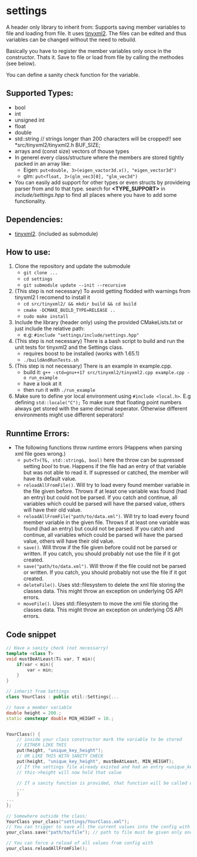 # settings
A header only library to inherit from: Supports saving member variables to file and loading from file. It uses [tinyxml2](https://github.com/leethomason/tinyxml2).
The files can be edited and thus variables can be changed without the need to rebuild.

Basically you have to register the member variables only once in the constructor. Thats it. Save to file or load from file by calling the methodes (see below).

You can define a sanity check function for the variable.

## Supported Types:
 * bool
 * int
 * unsigned int
 * float
 * double
 * std::string // strings longer than 200 characters will be cropped!! see *src/tinyxml2/tinyxml2.h BUF_SIZE;
 * arrays and (const size) vectors of thouse types
 * In generel every class/structure where the members are stored tightly packed in an array like:
     * Eigen: `put<double, 3>(eigen_vactor3d.x(), "eigen_vector3d")`
     * glm:   `put<float, 3>(glm_vec3[0], "glm_vec3d")` 
 * You can easily add support for other types or even structs by provideing parser from and to that type. search for **&lt;TYPE_SUPPORT&gt;** in *include/settings.hpp* to find all places where you have to add some functionality.
 
## Dependencies:
 * [tinyxml2](https://github.com/leethomason/tinyxml2). (included as submodule)
 
## How to use:
 1. Clone the repository and update the submodule
    * `git clone ...`
    * `cd settings`
    * `git submodule update --init --recursive`
 2. (This step is not necessary) To avoid getting flodded with warnings from tinyxml2 I recomend to install it
    * `cd src/tinyxml2/ && mkdir build && cd build`
    * `cmake -DCMAKE_BUILD_TYPE=RELEASE ..`
    * `sudo make install`
 3. Include the library (header only) using the provided CMakeLists.txt or just include the relative path: 
    * e.g: `#include "settings/include/settings.hpp"`
 4. (This step is not necessary) There is a bash script to build and run the unit tests for tinyxml2 and the Settings class.
    * requires boost to be installed (works with 1.65.1)
    * `./buildAndRunTests.sh`
 5. (This step is not necessary) There is an example in example.cpp.
    * build it: `g++ -std=gnu++17 src/tinyxml2/tinyxml2.cpp example.cpp -o run_example`
    * have a look at it
    * then run it with `./run_example`
 6. Make sure to define yor local environment using `#include <local.h>`. E.g defining `std::locale("C");` To make sure that floating point numbers always get stored with the same decimal seperator. Otherwise different environments might use different seperators!
    
  ## Runntime Errors:
 *  The following functions throw runtime errors (Happens when parsing xml file goes wrong.)
    * `put<T>(T&, std::string&, bool)` here the throw can be supressed setting *bool* to true. Happens if the file had an entry of that variable but was not able to read it. If supressed or catched, the member will have its default value.
    * `reloadAllFromFile()`. Will try to load every found member variable in the file given before. Throws if at least one variable was found (had an entry) but could not be parsed. If you catch and continue, all variables which could be parsed will have the parsed value, others will have their old value.
    * `reloadAllFromFile("path/to/data.xml")`. Will try to load every found member variable in the given file. Throws if at least one variable was found (had an entry) but could not be parsed. If you catch and continue, all variables which could be parsed will have the parsed value, others will have their old value.
    * `save()`. Will throw if the file given before could not be parsed or written. If you catch, you should probably not use the file if it got created.
    * `save("path/to/data.xml")`. Will throw if the file could not be parsed or written. If you catch, you should probably not use the file if it got created.
    * `deleteFile()`. Uses std::filesystem to delete the xml file storing the classes data. This might throw an exception on underlying OS API errors.
    * `moveFile()`. Uses std::filesystem to move the xml file storing the classes data. This might throw an exception on underlying OS API errors.

## Code snippet

```cpp
// Have a sanity check (not necessarry)
template <class T>
void mustBeAtLeast(T& var, T min){
	if(var < min){
		var = min;
	}
}

// inherit from Settings
class YourClass : public util::Settings{...

// have a member variable
double height = 200.;
static constexpr double MIN_HEIGHT = 10.;


YourClass() {
	// inside your class constructor mark the variable to be stored
	// EITHER LIKE THIS
	put(height, "unique_key_height");
	// OR LIKE THIS WITH SANITY CHECK
	put(height, "unique_key_height", mustBeAtLeast, MIN_HEIGHT); 
	// If the settings file already existed and had an entry <unique_key_height>...</unique_key_height> 
	// this->height will now hold that value
	
	// If a sanity function is provided, that function will be called on every load from config and every save to config.
	...
	}
...
};
	
// Somewhere outside the class:
YourClass your_class("settings/YourClass.xml");
// You can trigger to save all the current values into the config with
your_class.save("path/to/file"); // path to file must be given only once

// You can force a reload of all values from config with
your_class.reloadAllFromFile();
```
	
 
